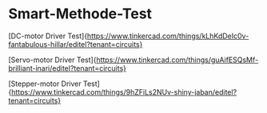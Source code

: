 # Smart-Methode-Test
[DC-motor Driver Test]{https://www.tinkercad.com/things/kLhKdDeIc0v-fantabulous-hillar/editel?tenant=circuits}


[Servo-motor Driver Test]{https://www.tinkercad.com/things/guAifESQsMf-brilliant-inari/editel?tenant=circuits}


[Stepper-motor Driver Test]{https://www.tinkercad.com/things/9hZFiLs2NUv-shiny-jaban/editel?tenant=circuits}


